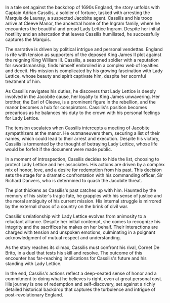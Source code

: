 In a tale set against the backdrop of 1690s England, the story unfolds with Captain Adrian Cassilis, a soldier of fortune, tasked with arresting the Marquis de Launay, a suspected Jacobite agent. Cassilis and his troop arrive at Cleeve Manor, the ancestral home of the Ingram family, where he encounters the beautiful and proud Lady Lettice Ingram. Despite her initial hostility and an altercation that leaves Cassilis humiliated, he successfully captures the Marquis.

The narrative is driven by political intrigue and personal vendettas. England is rife with tension as supporters of the deposed King James II plot against the reigning King William III. Cassilis, a seasoned soldier with a reputation for swordsmanship, finds himself embroiled in a complex web of loyalties and deceit. His mission is complicated by his growing fascination with Lady Lettice, whose beauty and spirit captivate him, despite her scornful treatment of him.

As Cassilis navigates his duties, he discovers that Lady Lettice is deeply involved in the Jacobite cause, her loyalty to King James unwavering. Her brother, the Earl of Cleeve, is a prominent figure in the rebellion, and the manor becomes a hub for conspirators. Cassilis's position becomes precarious as he balances his duty to the crown with his personal feelings for Lady Lettice.

The tension escalates when Cassilis intercepts a meeting of Jacobite sympathizers at the manor. He outmaneuvers them, securing a list of their names, which could lead to their arrest and execution. Despite his victory, Cassilis is tormented by the thought of betraying Lady Lettice, whose life would be forfeit if the document were made public.

In a moment of introspection, Cassilis decides to hide the list, choosing to protect Lady Lettice and her associates. His actions are driven by a complex mix of honor, love, and a desire for redemption from his past. This decision sets the stage for a dramatic confrontation with his commanding officer, Sir Richard Danvers, who is determined to quash the Jacobite threat.

The plot thickens as Cassilis's past catches up with him. Haunted by the memory of his sister's tragic fate, he grapples with his sense of justice and the moral ambiguity of his current mission. His internal struggle is mirrored by the external chaos of a country on the brink of civil war.

Cassilis's relationship with Lady Lettice evolves from animosity to a reluctant alliance. Despite her initial contempt, she comes to recognize his integrity and the sacrifices he makes on her behalf. Their interactions are charged with tension and unspoken emotions, culminating in a poignant acknowledgment of mutual respect and understanding.

As the story reaches its climax, Cassilis must confront his rival, Cornet De Brito, in a duel that tests his skill and resolve. The outcome of this encounter has far-reaching implications for Cassilis's future and his standing with Lady Lettice.

In the end, Cassilis's actions reflect a deep-seated sense of honor and a commitment to doing what he believes is right, even at great personal cost. His journey is one of redemption and self-discovery, set against a richly detailed historical backdrop that captures the turbulence and intrigue of post-revolutionary England.